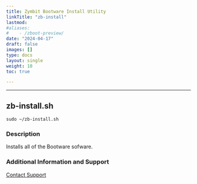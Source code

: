 ```yaml
---
title: Zymbit Bootware Install Utility
linkTitle: "zb-install"
lastmod:
#aliases:
#    - /zboot-preview/
date: "2024-04-17"
draft: false
images: []
type: docs
layout: single
weight: 10
toc: true

---
```


-----


## zb-install.sh

```
sudo ~/zb-install.sh
```

### Description

Installs all of the Bootware sofware. 

### Additional Information and Support
    
[Contact Support](mailto:support@zymbit.com)

